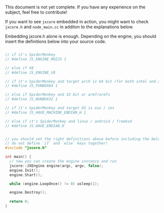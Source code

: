 This document is not yet complete. If you have any experience on the subject, feel free to contribute!

If you want to see `jxcore` embedded in action, you might want to check `jxcore.h` and `node_main.cc` in additon to the explanations below.

Embedding jxcore.h alone is enough. Depending on the engine, you should insert the definitions below into your source code.

```c++

// if it's SpiderMonkey
// #define JS_ENGINE_MOZJS 1

// else if V8
// #define JS_ENGINE_V8

// if it's SpiderMonkey and target arch is 64 bit (for both intel and arm)
// #define JS_PUNBOX64 1

// else if SpiderMonkey and 32 bit or arm7/arm7s
// #define JS_NUNBOX32 1

// if it's SpiderMonkey and target OS is osx / ios
// #define JS_HAVE_MACHINE_ENDIAN_H 1

// else if it's SpiderMonkey and linux / android / freebsd
// #define JS_HAVE_ENDIAN_H 


// you should set the right definitions above before including the below header
// do not define `if` and `else` keys together!
#include "jxcore.h"

int main() {
  // now you can create the engine instance and run
  jxcore::JXEngine engine(argc, argv, false);
  engine.Init();
  engine.Start();

  while (engine.LoopOnce() != 0) usleep(1);

  engine.Destroy();
  
  return 0;
}
```
